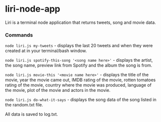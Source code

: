 # liri-node-app

Liri is a terminal node application that returns tweets, song and movie data.

### Commands

`node liri.js my-tweets` - displays the last 20 tweets and when they were created at in your terminal/bash window.

`node liri.js spotify-this-song '<song name here>'` - displays the artist, the song name, preview link from Spotify and the album the song is from.

`node liri.js movie-this '<movie name here>'` - displays the title of the movie, year the movie came out, IMDB rating of the movie, rotten tomatoes rating of the movie, country where the movie was produced, language of the movie, plot of the movie and actors in the movie.

`node liri.js do-what-it-says` - displays the song data of the song listed in the random.txt file.

All data is saved to log.txt.

